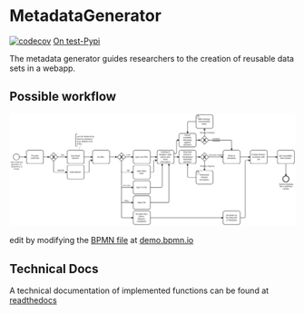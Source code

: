 # MetadataGenerator

<!-- [![Test SoilPulse](https://github.com/SoilPulse/MetadataGenerator/actions/workflows/python-package.yml/badge.svg)](https://github.com/SoilPulse/MetadataGenerator/actions/workflows/python-package.yml) -->
[![codecov](https://codecov.io/gh/SoilPulse/MetadataGenerator/graph/badge.svg?token=DROH4NLAXT)](https://codecov.io/gh/SoilPulse/MetadataGenerator)
[On test-Pypi](https://test.pypi.org/project/soilpulse/)

The metadata generator guides researchers to the creation of reusable data sets in a webapp.

## Possible workflow

![BPMN](https://raw.githubusercontent.com/SoilPulse/MetadataGenerator/main/metagen_BPMN.svg)

edit by modifying the [BPMN file](https://github.com/SoilPulse/MetadataGenerator/blob/add_BPMN/metagen.bpmn) at [demo.bpmn.io](demo.bpmn.io)

## Technical Docs

A technical documentation of implemented functions can be found at [readthedocs](https://metadatagenerator.readthedocs.io/en/latest/ )
